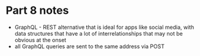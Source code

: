 # Part 8 notes

- GraphQL - REST alternative that is ideal for apps like social media, with data structures that have a lot of interrelationships that may not be obvious at the onset
- all GraphQL queries are sent to the same address via POST
